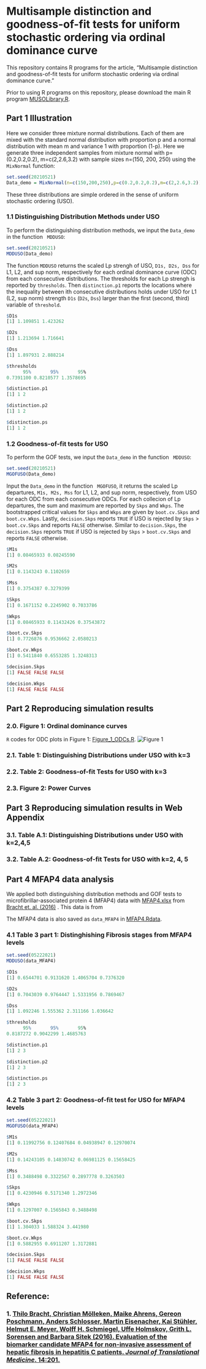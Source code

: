 # Multisample distinction and goodness-of-fit tests for uniform stochastic ordering via ordinal dominance curve

This repository contains R programs for the article, “Multisample distinction and goodness-of-fit tests for uniform stochastic ordering via ordinal dominance curve.” 
<!-- This article has been submitted for publication. -->

Prior to using R programs on this repository, please download the main R program [MUSOLibrary.R](https://raw.githubusercontent.com/cftang9/MSUSO/master/MUSOLibrary.R?token=AK5HQA6Z4FIJ4GDV5CVOAYLAVBZ6S). 

<!--
which requires installing `R` packages `Rcpp` and `copula`. We would like to point out that loading or executing functions in `Rcpp` packages may encounter some technical problems for Windows users if your `R` software was recently updated to the latest version. One may run these codes in `Rstudio` and follow what it suggests to solve the problem.  After successfully loading the main R program, the function `IndvsPQD` will automate critical value calculations for the practitioner. 
--> 

## Part 1 Illustration

Here we consider three mixture normal distributions. Each of them are mixed with the standard normal distribution with proportion p and a normal distribution with mean m and variance 1 with proportion (1-p). Here we generate three independent samples from mixture normal with p=(0.2,0.2,0.2), m=c(2,2.6,3.2) with sample sizes n=(150, 200, 250) using the ```MixNormal``` function:
```R
set.seed(20210521)
Data_demo = MixNormal(n=c(150,200,250),p=c(0.2,0.2,0.2),m=c(2,2.6,3.2))
```
These three distributions are simple ordered in the sense of uniform stochastic ordering (USO). 

### 1.1 Distinguishing Distribution Methods under USO

To perform the distinguishing distribution methods, we input the ```Data_demo``` in the function ``` MDDUSO```: 
```R
set.seed(20210521)
MDDUSO(Data_demo)
```

The function ```MDDUSO``` returns the scaled Lp strengh of USO, ```D1s, D2s, Dss``` for L1, L2, and sup norm, respectively for each ordinal dominance curve (ODC) from each consecutive distributions. The thresholds for each Lp strengh is reported by ```thresholds```. Then ```distinction.p1``` reports the locations where the inequality between ith consecutive distributions holds under USO for L1 (L2, sup norm) strength ```D1s``` (```D2s```, ```Dss```) larger than the first (second, third) variable of ```threshold```. 
<!--
For each collecion of Lp strength, the sum and maximum are reported by ```Skps``` and ```Wkps```. The bootstrapped critical values for ```Skps``` and ```Wkps``` are given by ```boot.cv.Skps``` and ```boot.cv.Wkps```. Lastly, ```decision.p1``` reports ```TRUE``` if USO is rejected by ```Skps``` > ```boot.cv.Skps``` and reports ```FALSE``` otherwise. Similar to ```decision.Skps```, the  ```decision.Skps``` reports ```TRUE``` if USO is rejected by ```Skps``` > ```boot.cv.Skps``` and reports ```FALSE``` otherwise.-->

```R
$D1s
[1] 1.109851 1.423262

$D2s
[1] 1.213694 1.716641

$Dss
[1] 1.897931 2.888214

$thresholds
      95%       95%       95% 
0.7391100 0.8210577 1.3578695 

$distinction.p1
[1] 1 2

$distinction.p2
[1] 1 2

$distinction.ps
[1] 1 2
```

### 1.2 Goodness-of-fit tests for USO

To perform the GOF tests, we input the ```Data_demo``` in the function ``` MDDUSO```: 
```R
set.seed(20210521)
MGOFUSO(Data_demo)
```
Input the ```Data_demo``` in the function ``` MGOFUSO```, it returns the scaled Lp departures, ```M1s, M2s, Mss``` for L1, L2, and sup norm, respectively, from USO for each ODC from each consecutive ODCs. For each collecion of Lp departures, the sum and maximum are reported by ```Skps``` and ```Wkps```. The bootstrapped critical values for ```Skps``` and ```Wkps``` are given by ```boot.cv.Skps``` and ```boot.cv.Wkps```. Lastly, ```decision.Skps``` reports ```TRUE``` if USO is rejected by ```Skps``` > ```boot.cv.Skps``` and reports ```FALSE``` otherwise. Similar to ```decision.Skps```, the  ```decision.Skps``` reports ```TRUE``` if USO is rejected by ```Skps``` > ```boot.cv.Skps``` and reports ```FALSE``` otherwise.

```R
$M1s
[1] 0.08465933 0.08245590

$M2s
[1] 0.1143243 0.1102659

$Mss
[1] 0.3754387 0.3279399

$Skps
[1] 0.1671152 0.2245902 0.7033786

$Wkps
[1] 0.08465933 0.11432426 0.37543872

$boot.cv.Skps
[1] 0.7726876 0.9536662 2.0580213

$boot.cv.Wkps
[1] 0.5411840 0.6553285 1.3248313

$decision.Skps
[1] FALSE FALSE FALSE

$decision.Wkps
[1] FALSE FALSE FALSE
```



## Part 2 Reproducing simulation results

### 2.0. Figure 1: Ordinal dominance curves
```R``` codes for ODC plots in Figure 1: [Figure_1_ODCs.R](../master/Figure_1_ODCs.R).
![Figure 1](../master/Figure_1_ODCs.png)

### 2.1. Table 1: Distinguishing Distributions under USO with k=3

### 2.2. Table 2: Goodness-of-fit Tests for USO with k=3

### 2.3. Figure 2: Power Curves


## Part 3 Reproducing simulation results in Web Appendix
<!--
### 3.0. Figure A.1: Ordinal dominance curves
```R``` codes for ODC plots in Figure 1: [Supp_Figure_A.1_ODCs.R](../master/Supp_Figure_1_ODCs.R).
![Supp Figure 1](../master/Supp_Figure_1_ODCs.png)
-->
### 3.1. Table A.1: Distinguishing Distributions under USO with k=2,4,5

### 3.2. Table A.2: Goodness-of-fit Tests for USO with k=2, 4, 5

## Part 4 MFAP4 data analysis
We applied both distinguishing distribution methods and GOF tests to microfibrillar-associated protein 4 (MFAP4) data with [MFAP4.xlsx](https://static-content.springer.com/esm/art%3A10.1186%2Fs12967-016-0952-3/MediaObjects/12967_2016_952_MOESM1_ESM.xlsx)
from  [Bracht et. al. (2016)](https://github.com/cftang9/MSUSO/blob/master/README.md#thilo-bracht-christian-m%C3%B6lleken-maike-ahrens-gereon-poschmann-anders-schlosser-martin-eisenacher-kai-stu%CC%88hler-helmut-e-meyer-wolff-h-schmiegel-uffe-holmskov-grith-l-sorensen-and-barbara-sitek-2016)
. 
This data is from 


The MFAP4 data is also saved as ```data_MFAP4``` in [MFAP4.Rdata](../master/MFAP4.Rdata). 

### 4.1 Table 3 part 1: Distinghishing Fibrosis stages from MFAP4 levels
```R
set.seed(05222021)
MDDUSO(data_MFAP4)
```
```R
$D1s
[1] 0.6544701 0.9131620 1.4065704 0.7376320

$D2s
[1] 0.7043039 0.9764447 1.5331956 0.7869467

$Dss
[1] 1.092246 1.555362 2.311166 1.036642

$thresholds
      95%       95%       95% 
0.8187272 0.9042299 1.4685763 

$distinction.p1
[1] 2 3

$distinction.p2
[1] 2 3

$distinction.ps
[1] 2 3
```
### 4.2 Table 3 part 2: Goodness-of-fit test for USO for MFAP4 levels
```R
set.seed(05222021)
MGOFUSO(data_MFAP4)
```
```R
$M1s
[1] 0.11992756 0.12407684 0.04938947 0.12970074

$M2s
[1] 0.14243105 0.14830742 0.06981125 0.15658425

$Mss
[1] 0.3488498 0.3322567 0.2897778 0.3263503

$Skps
[1] 0.4230946 0.5171340 1.2972346

$Wkps
[1] 0.1297007 0.1565843 0.3488498

$boot.cv.Skps
[1] 1.304033 1.588324 3.441980

$boot.cv.Wkps
[1] 0.5882955 0.6911207 1.3172881

$decision.Skps
[1] FALSE FALSE FALSE

$decision.Wkps
[1] FALSE FALSE FALSE
```


## Reference: 
### 1. [Thilo Bracht, Christian Mölleken, Maike Ahrens, Gereon Poschmann, Anders Schlosser, Martin Eisenacher, Kai Stühler, Helmut E. Meyer, Wolff H. Schmiegel, Uffe Holmskov, Grith L. Sorensen and Barbara Sitek (2016). Evaluation of the biomarker candidate MFAP4 for non-invasive assessment of hepatic fibrosis in hepatitis C patients. *Journal of Translational Medicine*. 14:201.](https://translational-medicine.biomedcentral.com/articles/10.1186/s12967-016-0952-3)



<!--
<img src="https://render.githubusercontent.com/render/math?math=e^{i \pi} = -1">
-->


<!-- 

To better understand the use of our R program, we start with an illustrative example.

## Part 1:  Illustration

### 1.1  A simple example

Below generates a random sample of size 10 from a Clayton copula, with a user-specified Kendall's tau, to test for independence versus positive quadrant dependence (PQD). 
```R
# Source the main R program
source("https://raw.githubusercontent.com/cftang9/PQD/master/EL_PQD_Library.R")
# Set the sample size n and the Kendall's tau
n = 10; tau = 0.2
# Generate a sample of size n
# For illustration, we set the seed to be 100
set.seed(100)
Sample = RV_CopTau(n, tau, Copula="Clayton")
# Name the sample by X and Y
X=Sample[,1];Y=Sample[,2]
# Run the test
IndvsPQD(X,Y,graph=TRUE)
```

A scatter plot and a plot of the corresponding pseudo-observations between `X` and `Y` will be produced. 
![Optional Text](../master/Example.png)

Our proposed empirical-likelihood-based test (EL) and three distance-based tests (KS, CvM, and AD) for PQD along with the Kendall and Spearman rank tests will be performed. Results include the value of each test statistic, the corresponding p-value, reject independence (1) or not (0), and the critical value at significance level 0.05:
```
         test statistic p-value reject independence critical value
EL           0.39887816  0.5200                   0      1.4329523
KS           0.31884122  0.8956                   0      0.6664304
CvM          0.03267605  0.8528                   0      0.1961564
AD           1.98834920  0.7074                   0      7.8084519
spearman    -0.17575758  0.6902                   0      0.5515152
kendall     -0.20000000  0.7611                   0      0.4222222
```

The argument `Copula="Calyton"` in the function `RV_CopTau` above can be changed to `Copula="Frank"` and `Copula="Gumbel"` to generate a random sample from the Frank and Gumbel copulas, respectively. The Gaussian copula can also be considered. See these details in [IllustrativeExamples.R](https://raw.githubusercontent.com/cftang9/PQD/master/IllustrativeExamples.R).

For a quick illustration, we set n=10 above. Other sample sizes can be considered as well. However, When the sample size is large, it will take a longer time to run.


### 1.2 For your own data
Please use these R commands after naming the data by X and Y:
```R
source("https://raw.githubusercontent.com/cftang9/PQD/master/EL_PQD_Library.R")
# name your data by X and Y
IndvsPQD(X,Y,graph=TRUE)
```

## Part 2: To reproduce the simulation results

### 2.1 Table 1 in Section 3 of the manuscript 
To reproduce Table 1, which involves four classic copulas: Clayton, Frank, Gumbel, and Gaussian, please run this R program:
[Clayton_Frank_Gumbel_and_Gaussian_n=100.R](https://raw.githubusercontent.com/cftang9/PQD/master/Restricted_t_FGM_and_CA_n%3D100.R).
But be aware of that, because the number of replications is 10,000, this program might take a long time to finish. As stated in our manuscript, our calculation of Table 1 took approximately 73 minutes on a computer with a 3.1GHz processor and 16GB of memory. 

### 2.2 Tables C.1 and C.2 in Web Appendix C

Table 1 considers n=100. We also included the same table but with n=50 and 200 in Web Appendix C. To reproduce those two tables. Please run [Clayton_Frank_Gumbel_and_Gaussian_n=50.R](https://raw.githubusercontent.com/cftang9/PQD/master/Restricted_t_FGM_and_CA_n%3D50.R)
and
[Clayton_Frank_Gumbel_and_Gaussian_n=200.R](https://raw.githubusercontent.com/cftang9/PQD/master/Restricted_t_FGM_and_CA_n%3D200.R), respectively.

### 2.3 Tables C.3-C.5 in Web Appendix C

In addition to the Clayton, Frank, Gaussian, and Gumbel copulas, we have also considered the FGM and CA copulas and a restricted bivariate t distribution family. The results are presented in Tables C.3-C.5 in Web Appendix C. To reproduce these tables, please run
[Restricted_t_FGM_and_CA n=50.R](https://raw.githubusercontent.com/cftang9/PQD/master/Restricted_t_FGM_and_CA_n%3D100.R),
[Restricted_t_FGM_and_CA n=100.R](https://raw.githubusercontent.com/cftang9/PQD/master/Restricted_t_FGM_and_CA_n%3D50.R),
and
[Restricted_t_FGM_and_CA_n=200.R](https://raw.githubusercontent.com/cftang9/PQD/master/Restricted_t_FGM_and_CA_n%3D200.R).

## Part 3: To reproduce the real data analysis results in Section 4 of the manuscript
We applied all tests in this manuscript to three data applications. To reproduce the results of our analysis (Table 2 and Figures 2-4), please run the R program for each. The data included in the CSV file will be automatically read by the corresponding R program.


### 3.1 Twins Data

Data: [TwinsData.csv](https://raw.githubusercontent.com/cftang9/PQD/master/TwinsData.csv) 
(R program: [TwinsData.R](https://raw.githubusercontent.com/cftang9/PQD/master/TwinsData.R))

### 3.2 Education data

Data: [EducationData.csv](https://raw.githubusercontent.com/cftang9/PQD/master/EducationData.csv)
(R program: [EducationData.R](https://raw.githubusercontent.com/cftang9/PQD/master/EducationData.R))


### 3.3 Stock Data

Data: [StockData.csv](https://raw.githubusercontent.com/cftang9/PQD/master/StockData.csv) 
(R program: [StockData.R](https://raw.githubusercontent.com/cftang9/PQD/master/StockData.R))






